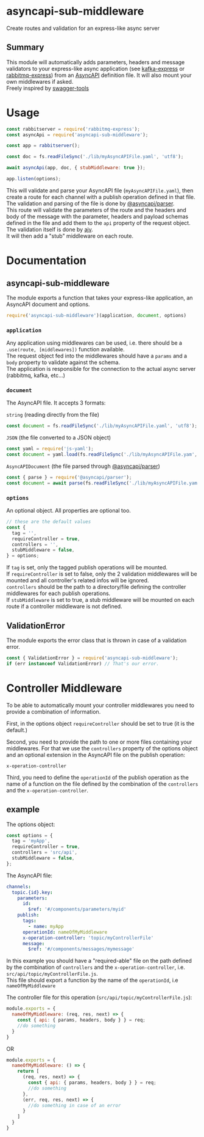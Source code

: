 # asyncapi-sub-middleware
Create routes and validation for an express-like async server

## Summary
This module will automatically adds parameters, headers and message validators to your express-like async application (see [kafka-express](https://www.npmjs.com/package/kafka-express) or [rabbitmq-express](https://www.npmjs.com/package/rabbitmq-express)) from an [AsyncAPI](https://www.asyncapi.com/docs/reference/specification/v2.6.0) definition file. It will also mount your own middlewares if asked.  
Freely inspired by [swagger-tools](https://www.npmjs.com/package/swagger-tools)  
  
# Usage
```javascript
const rabbitserver = require('rabbitmq-express');
const asyncApi = require('asyncapi-sub-middleware');

const app = rabbitserver();

const doc = fs.readFileSync('./lib/myAsyncAPIFile.yaml', 'utf8');

await asyncApi(app, doc, { stubMiddleware: true });

app.listen(options);
```
This will validate and parse your AsyncAPI file (`myAsyncAPIFile.yaml`), then create a route for each channel with a publish operation defined in that file. The validation and parsing of the file is done by [@asyncapi/parser](https://www.npmjs.com/package/@asyncapi/parser).  
This route will validate the parameters of the route and the headers and body of the message with the parameter, headers and payload schemas defined in the file and add them to the `api` property of the request object. The validation itself is done by [ajv](https://www.npmjs.com/package/ajv).  
It will then add a "stub" middleware on each route.  
  
# Documentation
## asyncapi-sub-middleware
The module exports a function that takes your express-like application, an AsyncAPI document and options.  
```javascript
require('asyncapi-sub-middleware')(application, document, options)
```
### `application`
Any application using middlewares can be used, i.e. there should be a `.use(route, [middlewares])` function available.  
The request object fed into the middlewares should have a `params` and a `body` property to validate against the schema.  
The application is responsible for the connection to the actual async server (rabbitmq, kafka, etc...)  
### `document`
The AsyncAPI file. It accepts 3 formats:  
  
`string` (reading directly from the file)  
```javascript
const document = fs.readFileSync('./lib/myAsyncAPIFile.yaml', 'utf8');
```
`JSON` (the file converted to a JSON object) 
```javascript
const yaml = require('js-yaml');
const document = yaml.load(fs.readFileSync('./lib/myAsyncAPIFile.yam', 'utf8'));
```
`AsyncAPIDocument` (the file parsed through [@asyncapi/parser](https://www.npmjs.com/package/@asyncapi/parser)) 
```javascript
const { parse } = require('@asyncapi/parser');
const document = await parse(fs.readFileSync('./lib/myAsyncAPIFile.yam', 'utf8'));
```
### `options`
An optional object. All properties are optional too.  
```javascript
// these are the default values
const {
  tag = '',
  requireController = true,
  controllers = '',
  stubMiddleware = false,
} = options;
```
If `tag` is set, only the tagged publish operations will be mounted.  
If `requireController` is set to false, only the 2 validation middlewares will be mounted and all controller's related infos will be ignored.  
`controllers` should be the path to a directory/file defining the controller middlewares for each publish operations.  
If `stubMiddleware` is set to true, a stub middleware will be mounted on each route if a controller middleware is not defined.  

## ValidationError
The module exports the error class that is thrown in case of a validation error.    
```javascript
const { ValidationError } = require('asyncapi-sub-middleware');
if (err instanceof ValidationError) // That's our error.
```
  
# Controller Middleware
To be able to automatically mount your controller middlewares you need to provide a combination of information.  
  
First, in the options object `requireController` should be set to true (it is the default.)  
  
Second, you need to provide the path to one or more files containing your middlewares. For that we use the `controllers` property of the options object and an optional extension in the AsyncAPI file on the publish operation:  
```
x-operation-controller
```
  
Third, you need to define the `operationId` of the publish operation as the name of a function on the file defined by the combination of the `controllers` and the `x-operation-controller`.  

## example
The options object:
```javascript
const options = {
  tag = 'myApp',
  requireController = true,
  controllers = 'src/api',
  stubMiddleware = false,
};
```
The AsyncAPI file:
```yaml
channels:
  topic.{id}.key:
    parameters:
      id:
        $ref: '#/components/parameters/myid'
    publish:
      tags:
        - name: myApp
      operationId: nameOfMyMiddleware
      x-operation-controller: 'topic/myControllerFile'
      message:
        $ref: '#/components/messages/mymessage'
```
In this example you should have a "required-able" file on the path defined by the combination of `controllers` and the `x-operation-controller`, i.e. `src/api/topic/myControllerFile.js`.  
This file should export a function by the name of the `operationId`, i.e `nameOfMyMiddleware`  
  
The controller file for this operation (`src/api/topic/myControllerFile.js`):
```javascript
module.exports = {
  nameOfMyMiddleware: (req, res, next) => {
    const { api: { params, headers, body } } = req;
    //do something
  }
}
```
OR
```javascript
module.exports = {
  nameOfMyMiddleware: () => {
    return [
      (req, res, next) => {
        const { api: { params, headers, body } } = req;
        //do something
      },
      (err, req, res, next) => {
        //do something in case of an error
      }
    ]
  }
}
```
